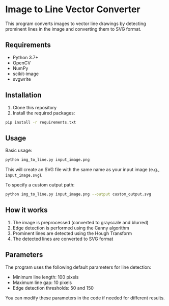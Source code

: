 # Image to Line Vector Converter

This program converts images to vector line drawings by detecting prominent lines in the image and converting them to SVG format.

## Requirements

- Python 3.7+
- OpenCV
- NumPy
- scikit-image
- svgwrite

## Installation

1. Clone this repository
2. Install the required packages:

```bash
pip install -r requirements.txt
```

## Usage

Basic usage:

```bash
python img_to_line.py input_image.png
```

This will create an SVG file with the same name as your input image (e.g., `input_image.svg`).

To specify a custom output path:

```bash
python img_to_line.py input_image.png --output custom_output.svg
```

## How it works

1. The image is preprocessed (converted to grayscale and blurred)
2. Edge detection is performed using the Canny algorithm
3. Prominent lines are detected using the Hough Transform
4. The detected lines are converted to SVG format

## Parameters

The program uses the following default parameters for line detection:

- Minimum line length: 100 pixels
- Maximum line gap: 10 pixels
- Edge detection thresholds: 50 and 150

You can modify these parameters in the code if needed for different results.
